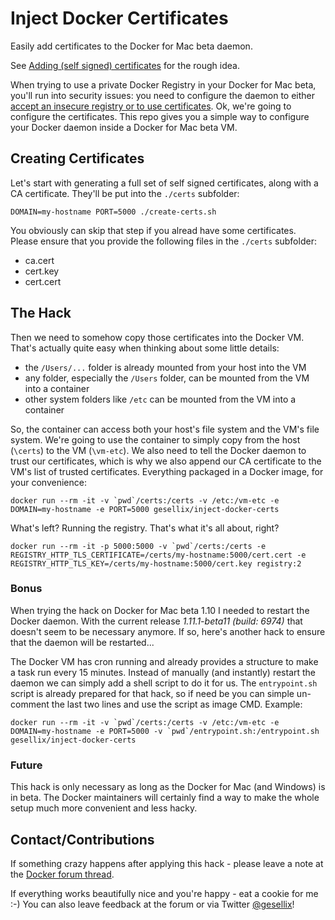 # Inject Docker Certificates

Easily add certificates to the Docker for Mac beta daemon.

See [Adding (self signed) certificates](https://forums.docker.com/t/adding-self-signed-certificates/9761) for the rough idea.

When trying to use a private Docker Registry in your Docker for Mac beta, you'll run into security issues: you need to configure the daemon to either [accept an insecure registry or to use certificates](https://docs.docker.com/registry/insecure/). Ok, we're going to configure the certificates. This repo gives you a simple way to configure your Docker daemon inside a Docker for Mac beta VM.


## Creating Certificates

Let's start with generating a full set of self signed certificates, along with a CA certificate. They'll be put into the `./certs` subfolder:

    DOMAIN=my-hostname PORT=5000 ./create-certs.sh

You obviously can skip that step if you alread have some certificates. Please ensure that you provide the following files in the `./certs` subfolder:

- ca.cert
- cert.key
- cert.cert


## The Hack

Then we need to somehow copy those certificates into the Docker VM. That's actually quite easy when thinking about some little details:

- the `/Users/...` folder is already mounted from your host into the VM
- any folder, especially the `/Users` folder, can be mounted from the VM into a container
- other system folders like `/etc` can be mounted from the VM into a container

So, the container can access both your host's file system and the VM's file system. We're going to use the container to simply copy from the host (`\certs`) to the VM (`\vm-etc`). We also need to tell the Docker daemon to trust our certificates, which is why we also append our CA certificate to the VM's list of trusted certificates. Everything packaged in a Docker image, for your convenience:

    docker run --rm -it -v `pwd`/certs:/certs -v /etc:/vm-etc -e DOMAIN=my-hostname -e PORT=5000 gesellix/inject-docker-certs

What's left? Running the registry. That's what it's all about, right?

    docker run --rm -it -p 5000:5000 -v `pwd`/certs:/certs -e REGISTRY_HTTP_TLS_CERTIFICATE=/certs/my-hostname:5000/cert.cert -e REGISTRY_HTTP_TLS_KEY=/certs/my-hostname:5000/cert.key registry:2

### Bonus

When trying the hack on Docker for Mac beta 1.10 I needed to restart the Docker daemon. With the current release _1.11.1-beta11 (build: 6974)_ that doesn't seem to be necessary anymore. If so, here's another hack to ensure that the daemon will be restarted...

The Docker VM has cron running and already provides a structure to make a task run every 15 minutes. Instead of manually (and instantly) restart the daemon we can simply add a shell script to do it for us. The `entrypoint.sh` script is already prepared for that hack, so if need be you can simple un-comment the last two lines and use the script as image CMD. Example:

    docker run --rm -it -v `pwd`/certs:/certs -v /etc:/vm-etc -e DOMAIN=my-hostname -e PORT=5000 -v `pwd`/entrypoint.sh:/entrypoint.sh gesellix/inject-docker-certs

### Future

This hack is only necessary as long as the Docker for Mac (and Windows) is in beta. The Docker maintainers will certainly find a way to make the whole setup much more convenient and less hacky.


## Contact/Contributions

If something crazy happens after applying this hack - please leave a note at the [Docker forum thread](https://forums.docker.com/t/adding-self-signed-certificates/9761).

If everything works beautifully nice and you're happy - eat a cookie for me :-)
 You can also leave feedback at the forum or via Twitter [@gesellix](https://twitter.com/gesellix)!
